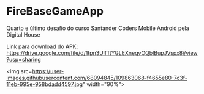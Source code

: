 # FireBaseGameApp
Quarto e último desafio do curso Santander Coders Mobile Android pela Digital House

Link para download do APK: https://drive.google.com/file/d/1tpn3UlfTtYGLEXneqvOQblBupJVspx8i/view?usp=sharing

<img src=https://user-images.githubusercontent.com/68094845/109863068-f4655e80-7c3f-11eb-995e-958bdadd4597.jpg" width="90%"></img> 
